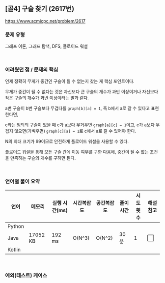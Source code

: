 ## [골4] 구슬 찾기 (2617번)

https://www.acmicpc.net/problem/2617

### 문제 유형

그래프 이론, 그래프 탐색, DFS, 플로이드 워셜

<br>

### 어려웠던 점 / 문제의 핵심

언제 정확히 무게가 중간인 구슬이 될 수 없는지 찾는 게 핵심 포인트이다.

무게가 중간이 될 수 없다는 것은 자신보다 큰 구슬의 개수가 과반 이상이거나 자신보다 작은 구슬의 개수가 과반 이상이라는 말과 같다.

a번 구슬이 b번 구슬보다 무겁다를 `graph[b][a] = 1`, 즉 b에서 a로 갈 수 있다고 표현한다면,

c라는 임의의 구슬이 있을 때 c가 a보다 무거우면 `graph[a][c] = 1`이고, c가 a보다 무겁지 않으면(가벼우면) `graph[c][a] = 1`로 c에서 a로 갈 수 있어야 한다.

N의 최대 크기가 99이므로 안전하게 플로이드 워셜을 사용할 수 있다.

플로이드 워셜을 통해 모든 구슬 간에 이동 여부를 구한 다음에, 중간이 될 수 없는 조건을 만족하는 구슬의 개수를 구하면 된다.

<br>

### 언어별 풀이 요약

| 언어   | 메모리   | 실행 시간(ms) | 시간복잡도 | 공간복잡도 | 풀이 시간 | 시도 횟수 | 해설 참고            |
| ------ | -------- | ------------- | ---------- | ---------- | --------- | --------- | -------------------- |
| Python |          |               |            |            |           |           |                      |
| Java   | 17052 KB | 192 ms        | O(N^3)     | O(N^2)     | 30분      | 1         | :white_large_square: |
| Kotlin |          |               |            |            |           |           |                      |

<br>

### 예외(테스트) 케이스

```
```

